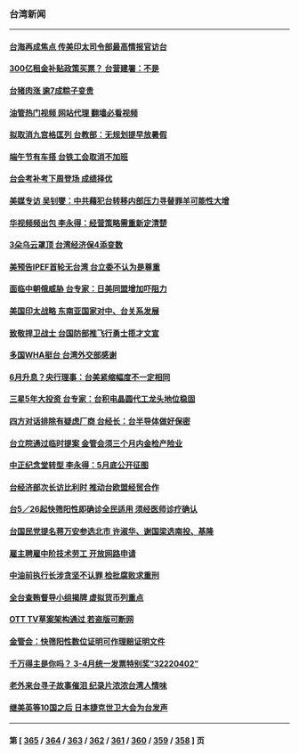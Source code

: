 ### 台湾新闻
---
#### [台海再成焦点 传美印太司令部最高情报官访台](../../pages/ncid1349361/n13744969.md?05260845) 
#### [300亿租金补贴政策买票？ 台营建署：不是](../../pages/ncid1349361/n13745111.md?05260845) 
#### [台猪肉涨 逾7成粽子变贵](../../pages/ncid1349361/n13745113.md?05260845) 
#### [油管热门视频 网站代理 翻墙必看视频](http://209.222.30.114:81/youtube.html?05260845)
#### [拟取消九宫格匡列 台教部：无规划提早放暑假](../../pages/ncid1349361/n13745114.md?05260845) 
#### [端午节有车搭 台铁工会取消不加班](../../pages/ncid1349361/n13745091.md?05260845) 
#### [台会考补考下周登场 成绩择优](../../pages/ncid1349361/n13745092.md?05260845) 
#### [美媒专访 吴钊燮：中共藉犯台转移内部压力寻替罪羊可能性大增](../../pages/ncid1349361/n13745080.md?05260845) 
#### [华视频频出包 李永得：经营策略需重新定清楚](../../pages/ncid1349361/n13745082.md?05260845) 
#### [3朵乌云罩顶 台湾经济保4添变数](../../pages/ncid1349361/n13745083.md?05260845) 
#### [美预告IPEF首轮无台湾 台立委不认为是尊重](../../pages/ncid1349361/n13745086.md?05260845) 
#### [面临中朝俄威胁 台专家：日美同盟增加吓阻力](../../pages/ncid1349361/n13745068.md?05260845) 
#### [美国印太战略 东南亚国家对中、台关系发展](../../pages/ncid1349361/n13745062.md?05260845) 
#### [致敬捍卫战士 台国防部推飞行勇士揽才文宣](../../pages/ncid1349361/n13745071.md?05260845) 
#### [多国WHA挺台 台湾外交部感谢](../../pages/ncid1349361/n13745033.md?05260845) 
#### [6月升息？央行理事：台美紧缩幅度不一定相同](../../pages/ncid1349361/n13745018.md?05260845) 
#### [三星5年大投资 台专家：台积电晶圆代工龙头地位稳固](../../pages/ncid1349361/n13744990.md?05260845) 
#### [四方对话排除有疑虑厂商 台经长：台半导体做好保密](../../pages/ncid1349361/n13745000.md?05260845) 
#### [台立院通过临时提案 金管会须三个月内金检产险业](../../pages/ncid1349361/n13744984.md?05260845) 
#### [中正纪念堂转型 李永得：5月底公开征图](../../pages/ncid1349361/n13744992.md?05260845) 
#### [台经济部次长访比利时 推动台欧盟经贸合作](../../pages/ncid1349361/n13744983.md?05260845) 
#### [台5／26起快筛阳性即确诊全民适用 须经医师诊疗确认](../../pages/ncid1349361/n13744981.md?05260845) 
#### [台国民党提名蒋万安参选北市 许淑华、谢国梁选南投、基隆](../../pages/ncid1349361/n13744980.md?05260845) 
#### [雇主聘雇中阶技术劳工 开放网路申请](../../pages/ncid1349361/n13744985.md?05260845) 
#### [中油前执行长涉贪坚不认罪 检批腐败求重刑](../../pages/ncid1349361/n13744978.md?05260845) 
#### [全台查贿督导小组揭牌 虚拟货币列重点](../../pages/ncid1349361/n13744977.md?05260845) 
#### [OTT TV草案架构通过 若盗版可断网](../../pages/ncid1349361/n13744976.md?05260845) 
#### [金管会：快筛阳性数位证明可作理赔证明文件](../../pages/ncid1349361/n13744970.md?05260845) 
#### [千万得主是你吗？ 3-4月统一发票特别奖“32220402”](../../pages/ncid1349361/n13744854.md?05260845) 
#### [老外来台寻子故事催泪 纪录片浓浓台湾人情味](../../pages/ncid1349361/n13744778.md?05260845) 
#### [继美英等10国之后 日本捷克世卫大会为台发声](../../pages/ncid1349361/n13744722.md?05260845) 

---
#### 第 [ [365](./365.md?05260845) / [364](./364.md?05260845) / [363](./363.md?05260845) / [362](./362.md?05260845) / [361](./361.md?05260845) / [360](./360.md?05260845) / [359](./359.md?05260845) / [358](./358.md?05260845) ] 页
